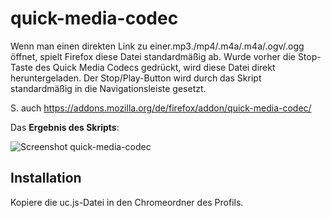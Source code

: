 # quick-media-codec
Wenn man einen direkten Link zu einer.mp3./mp4/.m4a/.m4a/.ogv/.ogg öffnet, spielt Firefox diese Datei standardmäßig ab. Wurde vorher die Stop-Taste des Quick Media Codecs gedrückt, 
wird diese Datei direkt heruntergeladen. Der Stop/Play-Button wird durch das Skript standardmäßig in die Navigationsleiste gesetzt.

S. auch https://addons.mozilla.org/de/firefox/addon/quick-media-codec/

Das **Ergebnis des Skripts**:

![Screenshot quick-media-codec](https://github.com/ardiman/userChrome.js/raw/master/quick-media-codec/scr_quick-media-codec.png)

## Installation
Kopiere die uc.js-Datei in den Chromeordner des Profils.

